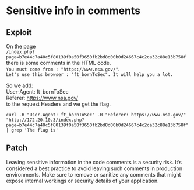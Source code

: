 # Sensitive info in comments

## Exploit

On the page \
`/index.php?page=b7e44c7a40c5f80139f0a50f3650fb2bd8d00b0d24667c4c2ca32c88e13b758f` \
 there is some comments in the HTML code. \
`You must come from : "https://www.nsa.gov/"`.\
`Let's use this browser : "ft_bornToSec". It will help you a lot.`

So we add: \
User-Agent: ft_bornToSec \
Referer: <https://www.nsa.gov/> \
to the request Headers and we get the flag.

`curl -H "User-Agent: ft_bornToSec" -H "Referer: https://www.nsa.gov/" "http://172.20.10.3/index.php?page=b7e44c7a40c5f80139f0a50f3650fb2bd8d00b0d24667c4c2ca32c88e13b758f"
| grep 'The flag is'`

## Patch

Leaving sensitive information in the code comments is a security risk.
It’s considered a best practice to avoid leaving such comments in production environments. Make sure to remove or sanitize any comments that might expose internal workings or security details of your application.
